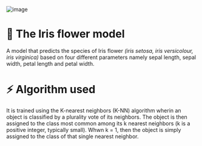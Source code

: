 ![image](https://encrypted-tbn0.gstatic.com/images?q=tbn:ANd9GcScKevYGHM9m6b8vAukjlelFcOEXOLtWNcySw&usqp=CAU)

# :wilted_flower: The Iris flower model
A model that predicts the species of Iris flower _(iris setosa, iris versicolour, iris virginica)_ based on four different parameters namely sepal length, sepal width, petal length and petal width. 
# :zap: Algorithm used 
It is trained using the K-nearest neighbors (K-NN) algorithm wherin an object is classified by a plurality vote of its neighbors.  The object is then  assigned to the class most common among its k nearest neighbors (k is a positive integer, typically small). Whwn k = 1, then the object is simply assigned to the class of that single nearest neighbor.
